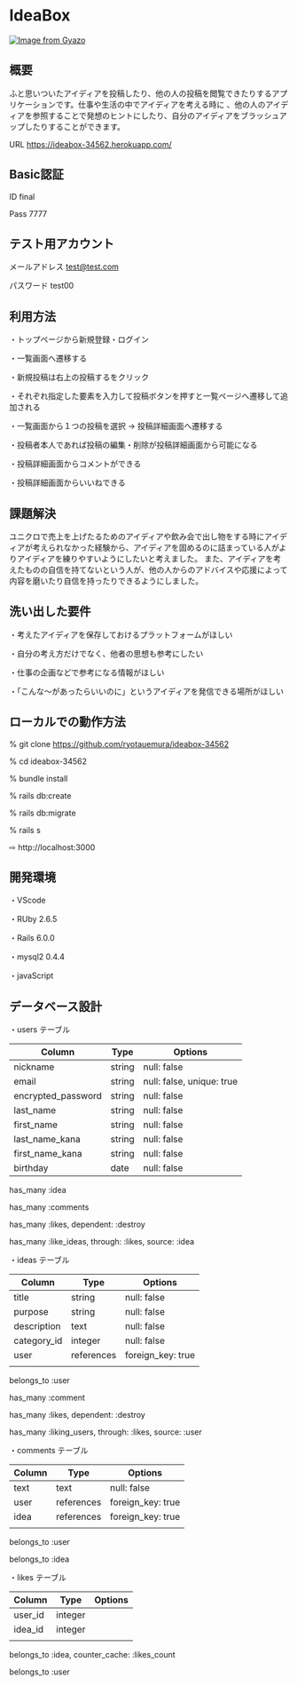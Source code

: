 # IdeaBox

[![Image from Gyazo](https://i.gyazo.com/453b04a2a46aa8660b423a18e724f28a.png)](https://gyazo.com/453b04a2a46aa8660b423a18e724f28a)

## 概要

ふと思いついたアイディアを投稿したり、他の人の投稿を閲覧できたりするアプリケーションです。仕事や生活の中でアイディアを考える時に 、他の人のアイディアを参照することで発想のヒントにしたり、自分のアイディアをブラッシュアップしたりすることができます。

 URL  https://ideabox-34562.herokuapp.com/

## Basic認証     
  ID    final

  Pass  7777

## テスト用アカウント  
  メールアドレス  test@test.com

  パスワード     test00

## 利用方法

・トップページから新規登録・ログイン

・一覧画面へ遷移する

・新規投稿は右上の投稿するをクリック

・それぞれ指定した要素を入力して投稿ボタンを押すと一覧ページへ遷移して追加される

・一覧画面から１つの投稿を選択 → 投稿詳細画面へ遷移する

・投稿者本人であれば投稿の編集・削除が投稿詳細画面から可能になる

・投稿詳細画面からコメントができる

・投稿詳細画面からいいねできる

## 課題解決

ユニクロで売上を上げたるためのアイディアや飲み会で出し物をする時にアイディアが考えられなかった経験から、アイディアを固めるのに詰まっている人がよりアイディアを練りやすいようにしたいと考えました。
また、アイディアを考えたものの自信を持てないという人が、他の人からのアドバイスや応援によって内容を磨いたり自信を持ったりできるようにしました。 

## 洗い出した要件

・考えたアイディアを保存しておけるプラットフォームがほしい

・自分の考え方だけでなく、他者の思想も参考にしたい

・仕事の企画などで参考になる情報がほしい

・「こんな〜があったらいいのに」というアイディアを発信できる場所がほしい

## ローカルでの動作方法

% git clone https://github.com/ryotauemura/ideabox-34562

% cd ideabox-34562

% bundle install

% rails db:create

% rails db:migrate

% rails s

 ⇨ http://localhost:3000

 ## 開発環境

・VScode

・RUby 2.6.5

・Rails 6.0.0

・mysql2 0.4.4

・javaScript 

## データベース設計

・users テーブル

| Column             | Type       | Options                   |
| ------------------ | ---------- | ------------------------- |
| nickname           | string     | null: false               |
| email              | string     | null: false, unique: true |
| encrypted_password | string     | null: false               |
| last_name          | string     | null: false               |
| first_name         | string     | null: false               |
| last_name_kana     | string     | null: false               |
| first_name_kana    | string     | null: false               |
| birthday           | date       | null: false               |

has_many :idea

has_many :comments

has_many :likes, dependent: :destroy

has_many :like_ideas, through: :likes, source: :idea

・ideas テーブル

| Column              | Type        | Options           |
| ------------------- | ----------- | ----------------- |
| title               | string      | null: false       |
| purpose             | string      | null: false       | 
| description         | text        | null: false       |
| category_id         | integer     | null: false       |
| user                | references  | foreign_key: true |
|                     |             |                   |

belongs_to :user

has_many   :comment

has_many :likes, dependent: :destroy

has_many :liking_users, through: :likes, source: :user

・comments テーブル

| Column              | Type        | Options           |
| ------------------- | ----------- | ----------------- |
| text                | text        | null: false       |
| user                | references  | foreign_key: true |
| idea                | references  | foreign_key: true |
|                     |             |                   |

belongs_to :user

belongs_to :idea

・likes テーブル

| Column              | Type        | Options           |
| ------------------- | ----------- | ----------------- |
| user_id             | integer     |                   |
| idea_id             | integer  |                   |
|                     |             |                   |

belongs_to :idea, counter_cache: :likes_count

belongs_to :user

